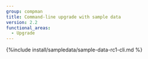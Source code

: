 ```yaml
---
group: compman
title: Command-line upgrade with sample data
version: 2.2
functional_areas:
  - Upgrade
---
```


{%include install/sampledata/sample-data-rc1-cli.md %}
